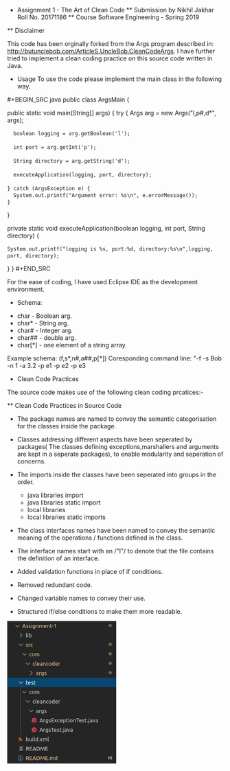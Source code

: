 *  Assignment 1 -  The Art of Clean Code
** Submission by
Nikhil Jakhar
Roll No. 20171186
** Course
Software Engineering - Spring 2019

** Disclaimer

This code has been orginally forked from the Args program described in: http://butunclebob.com/ArticleS.UncleBob.CleanCodeArgs. I have further tried
to implement a clean coding practice on this source code written in Java.

* Usage 
To use the code please implement the main class in the following way.

#+BEGIN_SRC java
public class ArgsMain {

  public static void main(String[] args) {
    try {
      Args arg = new Args("l,p#,d*", args);

      boolean logging = arg.getBoolean('l');

      int port = arg.getInt('p');

      String directory = arg.getString('d');

      executeApplication(logging, port, directory);

    } catch (ArgsException e) {
      System.out.printf("Argument error: %s\n", e.errorMessage());
    }
  }

  private static void executeApplication(boolean logging, int port, String directory) {

    System.out.printf("logging is %s, port:%d, directory:%s\n",logging, port, directory);

  }
}
#+END_SRC 

For the ease of coding, I have used Eclipse IDE as the development environment.

* Schema:
 - char    - Boolean arg.
 - char*   - String arg.
 - char#   - Integer arg.
 - char##  - double arg.
 - char[*] - one element of a string array.

Example schema: (f,s*,n#,a##,p[*])
Coresponding command line: "-f -s Bob -n 1 -a 3.2 -p e1 -p e2 -p e3

* Clean Code Practices

The source code makes use of the following clean coding prcatices:-

** Clean Code Practices in Source Code

+ The package names are named to convey the semantic categorisation for the classes inside the package.
+ Classes addressing different aspects have been seperated by packages( The classes defining exceptions,marshallers and arguments
 are kept in a seperate packages), to enable modularity and seperation of concerns.

+ The imports inside the classes have been seperated into groups in the order.
  - java libraries import
  - java libraries static import
  - local libraries
  - local libraries static imports

+ The class interfaces names have been named to convey the semantic meaning of the operations / functions defined in the class.
+ The interface names start with an /"I"/ to denote that the file contains the definition of an interface.
+ Added validation functions in place of if conditions.
+ Removed redundant code.
+ Changed variable names to convey their use.
+ Structured if/else conditions to make them more readable. 

![Directory Structure](https://github.com/nikhiljakhar/Assignment1-SoftwareEng/blob/master/Assignment-1/83545022_650622812348044_5480953340047130624_n.png)
